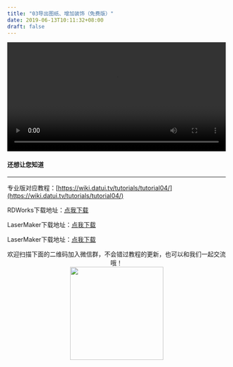 ```yaml
---
title: "03导出图纸、增加装饰（免费版）"
date: 2019-06-13T10:11:32+08:00
draft: false
---
```



<div class="video">
<video controls="controls" width="100%">
  <source type="video/mp4" src="https://makerbrush.s3.cn-north-1.amazonaws.com.cn/Tutorials/03Export_for_trial_version.mp4"></source>
</video>
</div>

#### 还想让您知道
_______________________________
专业版对应教程：[https://wiki.datui.tv/tutorials/tutorial04/](https://wiki.datui.tv/tutorials/tutorial04/)

RDWorks下载地址：[点我下载](https://makerbrush.s3.cn-north-1.amazonaws.com.cn/RDWorksv8.zip)

LaserMaker下载地址：[点我下载](http://www.thunderlaser.cn/upload/download/LaserMaker.zip)

LaserMaker下载地址：[点我下载](http://laserbox.oss-cn-shenzhen.aliyuncs.com/software/win/laserbox-v0.2.4.exe)



<center>欢迎扫描下面的二维码加入微信群，不会错过教程的更新，也可以和我们一起交流哦！</center >

<center><img src="../../img/WechatIMG1189.jpeg" style="width: 215px; margin: unset;"/></center >